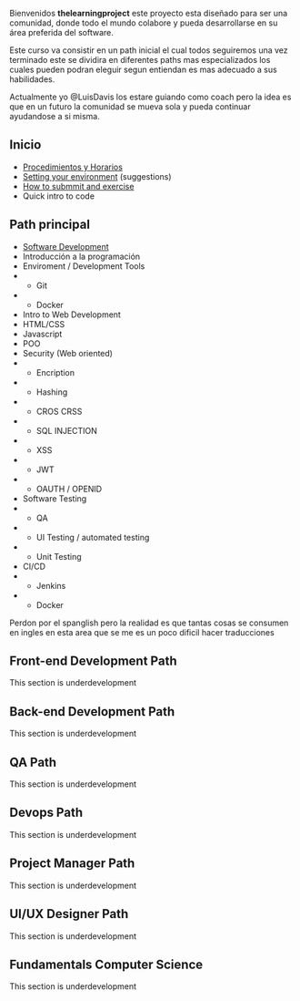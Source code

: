 Bienvenidos **thelearningproject** este proyecto esta diseñado para ser una comunidad, donde todo el mundo colabore y pueda desarrollarse en su área preferida del software.

Este curso va consistir en un path inicial el cual todos seguiremos una vez terminado este se  dividira en diferentes paths mas especializados los cuales pueden podran eleguir segun entiendan es mas adecuado a sus habilidades.

Actualmente yo @LuisDavis los estare guiando como coach pero la idea es que en un futuro la comunidad se mueva sola y pueda continuar ayudandose a si misma.

## Inicio
* [Procedimientos y Horarios](https://github.com/thelerningproject/poplearn/wiki/Procedimiento-y-Horarios)
* [Setting your environment](https://github.com/thelerningproject/poplearn/wiki/Setting-your-environment) (suggestions)
* [How to submmit and exercise](https://github.com/thelerningproject/poplearn/wiki/How-to-submmit-and-exercise)
* Quick intro to code

## Path principal
* [Software Development](https://github.com/thelerningproject/poplearn/wiki/Software-Development)
* Introducción a la programación
* Enviroment / Development Tools
* * Git
* * Docker
* Intro to Web Development
* HTML/CSS
* Javascript
* POO
* Security (Web oriented)
* * Encription
* * Hashing
* * CROS CRSS
* * SQL INJECTION
* * XSS
* * JWT
* * OAUTH / OPENID
* Software Testing 
* * QA
* * UI Testing / automated testing
* * Unit Testing
* CI/CD
* * Jenkins
* * Docker

Perdon por el spanglish pero la realidad es que tantas cosas se consumen en ingles en esta area que se me es un poco dificil hacer traducciones  


## Front-end Development Path
This section is underdevelopment

## Back-end Development Path
This section is underdevelopment

## QA Path
This section is underdevelopment

## Devops Path
This section is underdevelopment

## Project Manager Path
This section is underdevelopment

## UI/UX Designer Path
This section is underdevelopment

## Fundamentals Computer Science
This section is underdevelopment